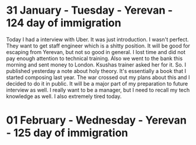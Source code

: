 # 31 January - Tuesday - Yerevan - 124 day of immigration

Today I had a interview with Uber. It was just introduction. I wasn't perfect. They want to get staff engineer which is a shitty position. It will be good for escaping from Yerevan, but not so good in general. I lost time and did not pay enough attention to technical training. Also we went to the bank this morning and sent money to London. Ksushas trainer asked her for it. So. I published yesterday a note about holy theory. It's essentially a book that I started composing last year.  The war crossed out my plans about this and I decided to do it in public. It will be a major part of my preparation to future interview as well. I really want to be a manager, but I need to recall my tech knowledge as well. I also extremely tired today.

# 01 February - Wednesday - Yerevan - 125 day of immigration
